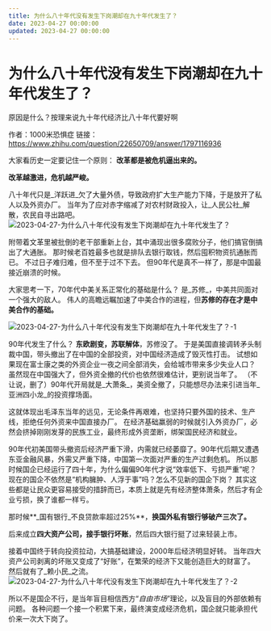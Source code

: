 ```yaml
---
title: 为什么八十年代没有发生下岗潮却在九十年代发生了？
date: 2023-04-27 00:00:00
updated: 2023-04-27 00:00:00
---
```



# 为什么八十年代没有发生下岗潮却在九十年代发生了？
原因是什么？按理来说九十年代经济比八十年代要好啊

作者：1000米恐惧症
链接：https://www.zhihu.com/question/22650709/answer/1797116936

大家看历史一定要记住一个原则：
**改革都是被危机逼出来的。**

**改革越激进，危机越严峻。**

八十年代只是_洋跃进_欠了大量外债，导致政府扩大生产能力下降，于是放开了私人以及外资办厂。
当年为了应对赤字缩减了对农村财政投入，让_人民公社_解散，农民自寻出路吧。
![2023-04-27-为什么八十年代没有发生下岗潮却在九十年代发生了？](assets/2023-04-27-为什么八十年代没有发生下岗潮却在九十年代发生了？.jpeg)

附带着文革里被批倒的老干部重新上台，其中涌现出很多腐败分子，他们搞官倒搞出了大通胀。
那时候老百姓最多也就是排队去银行取钱，然后囤积物资抗通胀而已。
不过日子难归难，但不至于过不下去。
但90年代是真不一样了，那是中国最接近崩溃的时候。

大家思考一下，70年代中美关系正常化的基础是什么？
是_苏修_，中美共同面对一个强大的敌人。
伟人的高瞻远瞩加速了中美合作的进程，但**苏修的存在才是中美合作的基础。**

![2023-04-27-为什么八十年代没有发生下岗潮却在九十年代发生了？-1](assets/2023-04-27-为什么八十年代没有发生下岗潮却在九十年代发生了？-1.jpeg)

90年代发生了什么？
**东欧剧变，苏联解体**，苏修没了。
于是美国直接调转矛头制裁中国，带头撤出了在中国的全部投资，对中国经济造成了毁灭性打击。
试想如果现在富士康之类的外资企业一夜之间全部消失，会给城市带来多少失业人口？
虽然现在中国强大了，但外资全撤的代价也依然很难估计，更别说当年了。
（不让说，删了）90年代开局就是_大萧条_，美资全撤了，只能想尽办法来引进当年_亚洲四小龙_的投资撑场面。

这就体现出毛泽东当年的远见，无论条件再艰难，也坚持只要外国的技术、生产线，拒绝任何外资来中国直接办厂。
在经济基础羸弱的时候就引入外资办厂，必然会挤掉刚刚发芽的民族工业，最终形成外资垄断，绑架国民经济和就业。

90年代初美国带头撤资后经济严重下滑，内需就已经萎靡了。90年代后期又遭遇东亚金融风暴，外需又严重下降，中国第一次面对严重的生产过剩危机。
所以那时候国企已经运行了四十年，为什么偏偏90年代才说“效率低下、亏损严重”呢？
现在的国企不依然是“机构臃肿、人浮于事”吗？怎么不见新的国企下岗？
其实这些都是让民众更容易接受的措辞而已，本质上就是先有经济整体萧条，然后才有企业亏损，换了谁都一样亏。

那时候**_国有银行_不良贷款率超过25%**，**换国外私有银行够破产三次了。**

后来成立**四大资产公司，接手银行坏账**，然后四大银行挺了过来轻装上市。

接着中国终于转向投资拉动，大搞基础建设，2000年后经济明显好转。
当年四大资产公司剥离的坏账又变成了“好账”，在繁荣的经济下又能创造巨大的财富了。
然后就有了_赖小民_之流。
![2023-04-27-为什么八十年代没有发生下岗潮却在九十年代发生了？-2](assets/2023-04-27-为什么八十年代没有发生下岗潮却在九十年代发生了？-2.jpeg)

所以不是国企不行，是当年盲目相信西方“_自由市场_”理论，以及盲目的外部依赖有问题。
各种问题一个接一个积累下来，最终演变成经济危机，国企就只能承担代价来一次大下岗了。

